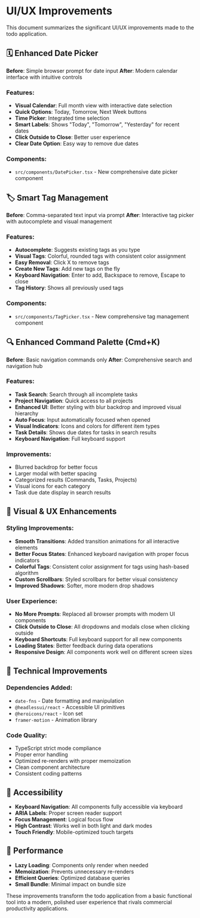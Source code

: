 # UI/UX Improvements

This document summarizes the significant UI/UX improvements made to the todo application.

## 🗓️ Enhanced Date Picker

**Before**: Simple browser prompt for date input
**After**: Modern calendar interface with intuitive controls

### Features:
- **Visual Calendar**: Full month view with interactive date selection
- **Quick Options**: Today, Tomorrow, Next Week buttons
- **Time Picker**: Integrated time selection
- **Smart Labels**: Shows "Today", "Tomorrow", "Yesterday" for recent dates
- **Click Outside to Close**: Better user experience
- **Clear Date Option**: Easy way to remove due dates

### Components:
- `src/components/DatePicker.tsx` - New comprehensive date picker component

## 🏷️ Smart Tag Management

**Before**: Comma-separated text input via prompt
**After**: Interactive tag picker with autocomplete and visual management

### Features:
- **Autocomplete**: Suggests existing tags as you type
- **Visual Tags**: Colorful, rounded tags with consistent color assignment
- **Easy Removal**: Click X to remove tags
- **Create New Tags**: Add new tags on the fly
- **Keyboard Navigation**: Enter to add, Backspace to remove, Escape to close
- **Tag History**: Shows all previously used tags

### Components:
- `src/components/TagPicker.tsx` - New comprehensive tag management component

## 🔍 Enhanced Command Palette (Cmd+K)

**Before**: Basic navigation commands only
**After**: Comprehensive search and navigation hub

### Features:
- **Task Search**: Search through all incomplete tasks
- **Project Navigation**: Quick access to all projects
- **Enhanced UI**: Better styling with blur backdrop and improved visual hierarchy
- **Auto Focus**: Input automatically focused when opened
- **Visual Indicators**: Icons and colors for different item types
- **Task Details**: Shows due dates for tasks in search results
- **Keyboard Navigation**: Full keyboard support

### Improvements:
- Blurred backdrop for better focus
- Larger modal with better spacing
- Categorized results (Commands, Tasks, Projects)
- Visual icons for each category
- Task due date display in search results

## 🎨 Visual & UX Enhancements

### Styling Improvements:
- **Smooth Transitions**: Added transition animations for all interactive elements
- **Better Focus States**: Enhanced keyboard navigation with proper focus indicators
- **Colorful Tags**: Consistent color assignment for tags using hash-based algorithm
- **Custom Scrollbars**: Styled scrollbars for better visual consistency
- **Improved Shadows**: Softer, more modern drop shadows

### User Experience:
- **No More Prompts**: Replaced all browser prompts with modern UI components
- **Click Outside to Close**: All dropdowns and modals close when clicking outside
- **Keyboard Shortcuts**: Full keyboard support for all new components
- **Loading States**: Better feedback during data operations
- **Responsive Design**: All components work well on different screen sizes

## 🔧 Technical Improvements

### Dependencies Added:
- `date-fns` - Date formatting and manipulation
- `@headlessui/react` - Accessible UI primitives
- `@heroicons/react` - Icon set
- `framer-motion` - Animation library

### Code Quality:
- TypeScript strict mode compliance
- Proper error handling
- Optimized re-renders with proper memoization
- Clean component architecture
- Consistent coding patterns

## 📱 Accessibility

- **Keyboard Navigation**: All components fully accessible via keyboard
- **ARIA Labels**: Proper screen reader support
- **Focus Management**: Logical focus flow
- **High Contrast**: Works well in both light and dark modes
- **Touch Friendly**: Mobile-optimized touch targets

## 🚀 Performance

- **Lazy Loading**: Components only render when needed
- **Memoization**: Prevents unnecessary re-renders
- **Efficient Queries**: Optimized database queries
- **Small Bundle**: Minimal impact on bundle size

These improvements transform the todo application from a basic functional tool into a modern, polished user experience that rivals commercial productivity applications.